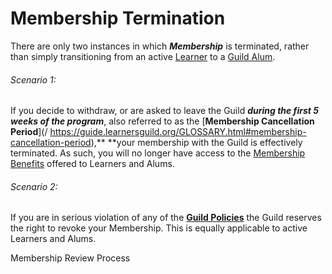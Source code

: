 # Membership Termination

There are only two instances in which _**Membership**_ is terminated, rather than simply transitioning from an active [Learner](https://guide.learnersguild.org/GLOSSARY.html#learner) to a [Guild Alum](https://guide.learnersguild.org/GLOSSARY.html#alum).

###### Scenario 1:

If you decide to withdraw, or are asked to leave the Guild _**during the first 5 weeks of the program**_, also referred to as the [**Membership Cancellation Period**](/ https://guide.learnersguild.org/GLOSSARY.html#membership-cancellation-period),** **your membership with the Guild is effectively terminated. As such, you will no longer have access to the [Membership Benefits](//General/Membership.md) offered to Learners and Alums.

###### Scenario 2:

If you are in serious violation of any of the [**Guild Policies**](//Policies/README.md) the Guild reserves the right to revoke your Membership. This is equally applicable to active Learners and Alums.



Membership Review Process

